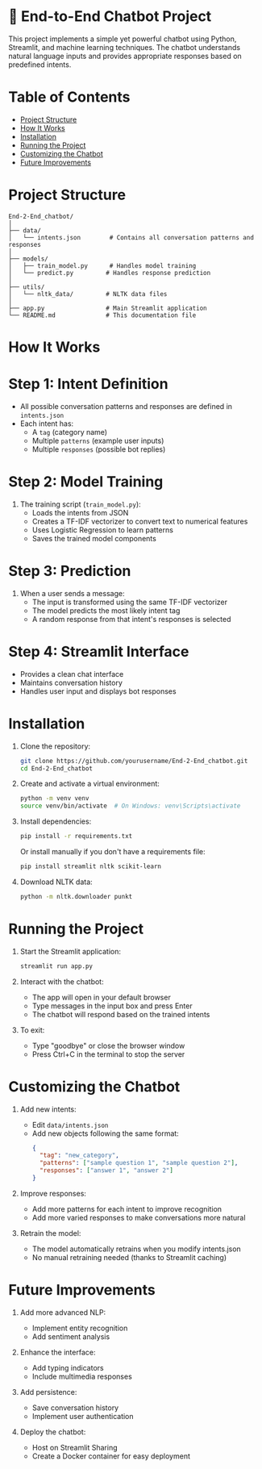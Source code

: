 # 🤖 End-to-End Chatbot Project

This project implements a simple yet powerful chatbot using Python, Streamlit, and machine learning techniques. The chatbot understands natural language inputs and provides appropriate responses based on predefined intents.

# Table of Contents
- [Project Structure](#project-structure)
- [How It Works](#how-it-works)
- [Installation](#installation)
- [Running the Project](#running-the-project)
- [Customizing the Chatbot](#customizing-the-chatbot)
- [Future Improvements](#future-improvements)

# Project Structure

```
End-2-End_chatbot/
│
├── data/
│   └── intents.json        # Contains all conversation patterns and responses
│
├── models/
│   ├── train_model.py      # Handles model training
│   └── predict.py         # Handles response prediction
│
├── utils/
│   └── nltk_data/         # NLTK data files
│
├── app.py                 # Main Streamlit application
└── README.md              # This documentation file
```

# How It Works

# Step 1: Intent Definition
- All possible conversation patterns and responses are defined in `intents.json`
- Each intent has:
  - A `tag` (category name)
  - Multiple `patterns` (example user inputs)
  - Multiple `responses` (possible bot replies)

# Step 2: Model Training
1. The training script (`train_model.py`):
   - Loads the intents from JSON
   - Creates a TF-IDF vectorizer to convert text to numerical features
   - Uses Logistic Regression to learn patterns
   - Saves the trained model components

# Step 3: Prediction
1. When a user sends a message:
   - The input is transformed using the same TF-IDF vectorizer
   - The model predicts the most likely intent tag
   - A random response from that intent's responses is selected

# Step 4: Streamlit Interface
- Provides a clean chat interface
- Maintains conversation history
- Handles user input and displays bot responses

# Installation

1. Clone the repository:
   ```bash
   git clone https://github.com/yourusername/End-2-End_chatbot.git
   cd End-2-End_chatbot
   ```

2. Create and activate a virtual environment:
   ```bash
   python -m venv venv
   source venv/bin/activate  # On Windows: venv\Scripts\activate
   ```

3. Install dependencies:
   ```bash
   pip install -r requirements.txt
   ```

   Or install manually if you don't have a requirements file:
   ```bash
   pip install streamlit nltk scikit-learn
   ```

4. Download NLTK data:
   ```bash
   python -m nltk.downloader punkt
   ```

# Running the Project

1. Start the Streamlit application:
   ```bash
   streamlit run app.py
   ```

2. Interact with the chatbot:
   - The app will open in your default browser
   - Type messages in the input box and press Enter
   - The chatbot will respond based on the trained intents

3. To exit:
   - Type "goodbye" or close the browser window
   - Press Ctrl+C in the terminal to stop the server

# Customizing the Chatbot

1. Add new intents:
   - Edit `data/intents.json`
   - Add new objects following the same format:
     ```json
     {
       "tag": "new_category",
       "patterns": ["sample question 1", "sample question 2"],
       "responses": ["answer 1", "answer 2"]
     }
     ```

2. Improve responses:
   - Add more patterns for each intent to improve recognition
   - Add more varied responses to make conversations more natural

3. Retrain the model:
   - The model automatically retrains when you modify intents.json
   - No manual retraining needed (thanks to Streamlit caching)

# Future Improvements

1. Add more advanced NLP:
   - Implement entity recognition
   - Add sentiment analysis

2. Enhance the interface:
   - Add typing indicators
   - Include multimedia responses

3. Add persistence:
   - Save conversation history
   - Implement user authentication

4. Deploy the chatbot:
   - Host on Streamlit Sharing
   - Create a Docker container for easy deployment

